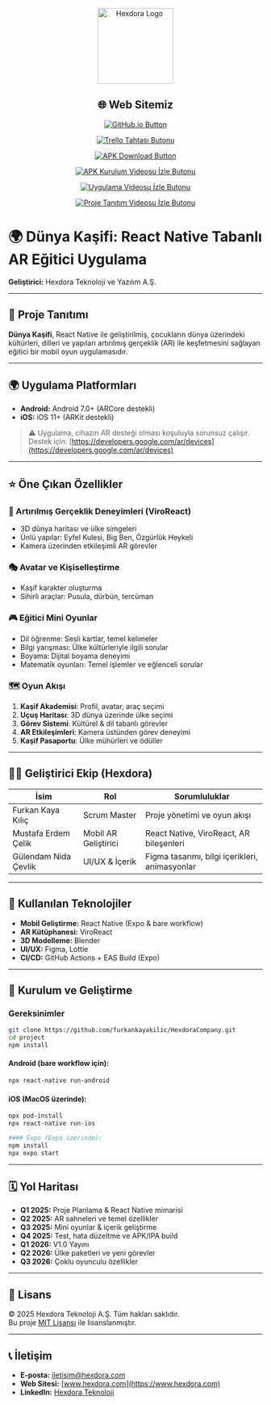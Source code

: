 <p align="center">
  <img src="docs/kurumsal/Hexdora.jpg" alt="Hexdora Logo" width="150"/>
</p>
<h2 align="center">🌐 Web Sitemiz</h2>

<p align="center">
  <a href="https://furkankayakilic.github.io/HexdoraCompany/" target="_blank">
    <img src="https://img.shields.io/badge/Uygulamayı%20GitHub.io%27da%20Görüntüle-Visit-blue?style=for-the-badge&logo=github" alt="GitHub.io Button"/>
  </a>
</p>

<p align="center">
  <a href="https://trello.com/invite/b/683ca703998b1376d7ec272b/ATTIb12737ffe6062b7d52222d0a6817cfd042C2A695/dunyakasifi" target="_blank">
    <img src="https://img.shields.io/badge/Trello%20Tahtası-Git-blue?style=for-the-badge&logo=trello" alt="Trello Tahtası Butonu"/>
  </a>
</p>

<p align="center">
  <a href="https://drive.google.com/file/d/1u_9bECziwtl03Q4_d8iAdnWdNuy-i-Is/view?usp=sharing" target="_blank">
    <img src="https://img.shields.io/badge/Uygulamayı%20İndir%20(APK)-Download-green?style=for-the-badge&logo=android" alt="APK Download Button"/>
  </a>
</p>

<p align="center">
  <a href="https://drive.google.com/file/d/1gqW2ci1CYsE7W8H2byNWaPG6gOTaDyBf/view?t=6" target="_blank">
    <img src="https://img.shields.io/badge/APK%20Kurulum%20Videosu-İzle-blue?style=for-the-badge&logo=googledrive" alt="APK Kurulum Videosu İzle Butonu"/>
  </a>
</p>

<p align="center">
  <a href="https://drive.google.com/file/d/1XuCgOhzqyGCu2tDhQYn1n7Tci7isBWuY/view?usp=sharing" target="_blank">
    <img src="https://img.shields.io/badge/Uygulama%20Videosu-İzle-blue?style=for-the-badge&logo=googledrive" alt="Uygulama Videosu İzle Butonu"/>
  </a>
</p>

<p align="center">
  <a href="https://drive.google.com/file/d/1B4wqtivso1G28LLPJbW_bhqR7QB3Fi02/view?usp=sharing" target="_blank">
    <img src="https://img.shields.io/badge/Proje%20Tanıtım%20Videosu-İzle-blue?style=for-the-badge&logo=googledrive" alt="Proje Tanıtım Videosu İzle Butonu"/>
  </a>
</p>




# 🌍 Dünya Kaşifi: React Native Tabanlı AR Eğitici Uygulama

**Geliştirici:** Hexdora Teknoloji ve Yazılım A.Ş.

---

## 📱 Proje Tanıtımı

**Dünya Kaşifi**, React Native ile geliştirilmiş, çocukların dünya üzerindeki kültürleri, dilleri ve yapıları artırılmış gerçeklik (AR) ile keşfetmesini sağlayan eğitici bir mobil oyun uygulamasıdır.

---

## 🌍 Uygulama Platformları

- **Android:** Android 7.0+ (ARCore destekli)
- **iOS:** iOS 11+ (ARKit destekli)

> ⚠️ Uygulama, cihazın AR desteği olması koşuluyla sorunsuz çalışır. Destek için: [https://developers.google.com/ar/devices](https://developers.google.com/ar/devices)

---

## ⭐ Öne Çıkan Özellikler

### 🧠 Artırılmış Gerçeklik Deneyimleri (ViroReact)

- 3D dünya haritası ve ülke simgeleri
- Ünlü yapılar: Eyfel Kulesi, Big Ben, Özgürlük Heykeli
- Kamera üzerinden etkileşimli AR görevler

### 🎭 Avatar ve Kişiselleştirme

- Kaşif karakter oluşturma
- Sihirli araçlar: Pusula, dürbün, tercüman

### 🎮 Eğitici Mini Oyunlar

- Dil öğrenme: Sesli kartlar, temel kelimeler
- Bilgi yarışması: Ülke kültürleriyle ilgili sorular
- Boyama: Dijital boyama deneyimi
- Matematik oyunları: Temel işlemler ve eğlenceli sorular

### 🗺️ Oyun Akışı

1. **Kaşif Akademisi**: Profil, avatar, araç seçimi
2. **Uçuş Haritası**: 3D dünya üzerinde ülke seçimi
3. **Görev Sistemi**: Kültürel & dil tabanlı görevler
4. **AR Etkileşimleri**: Kamera üstünden görev deneyimi
5. **Kaşif Pasaportu**: Ülke mühürleri ve ödüller

---

## 🧑‍💻 Geliştirici Ekip (Hexdora)

| İsim                 | Rol                    | Sorumluluklar                                 |
| -------------------- | ---------------------- | --------------------------------------------- |
| Furkan Kaya Kılıç    | Scrum Master           | Proje yönetimi ve oyun akışı                  |
| Mustafa Erdem Çelik  | Mobil AR Geliştirici   | React Native, ViroReact, AR bileşenleri       |
| Gülendam Nida Çevlik | UI/UX & İçerik         | Figma tasarımı, bilgi içerikleri, animasyonlar|

---

## 🔧 Kullanılan Teknolojiler

- **Mobil Geliştirme:** React Native (Expo & bare workflow)
- **AR Kütüphanesi:** ViroReact
- **3D Modelleme:** Blender
- **UI/UX:** Figma, Lottie
- **CI/CD:** GitHub Actions + EAS Build (Expo)

---

## 🚀 Kurulum ve Geliştirme
### Gereksinimler
```bash
git clone https://github.com/furkankayakilic/HexdoraCompany.git
cd project
npm install
```

#### Android (bare workflow için):

```bash
npx react-native run-android
```

#### iOS (MacOS üzerinde):

```bash
npx pod-install
npx react-native run-ios
```
```bash
#### Expo (Expo üzerinde):
npm install
npx expo start
```
---

## 🗓️ Yol Haritası

- **Q1 2025:** Proje Planlama & React Native mimarisi
- **Q2 2025:** AR sahneleri ve temel özellikler
- **Q3 2025:** Mini oyunlar & içerik geliştirme
- **Q4 2025:** Test, hata düzeltme ve APK/IPA build
- **Q1 2026:** V1.0 Yayını
- **Q2 2026:** Ülke paketleri ve yeni görevler
- **Q3 2026:** Çoklu oyunculu özellikler

---

## 📄 Lisans

© 2025 Hexdora Teknoloji A.Ş. Tüm hakları saklıdır.  
Bu proje [MIT Lisansı](LICENSE) ile lisanslanmıştır.

---

## 📞 İletişim

- **E-posta:** iletisim@hexdora.com  
- **Web Sitesi:** [www.hexdora.com](https://www.hexdora.com)  
- **LinkedIn:** [Hexdora Teknoloji](https://linkedin.com/company/hexdora)







